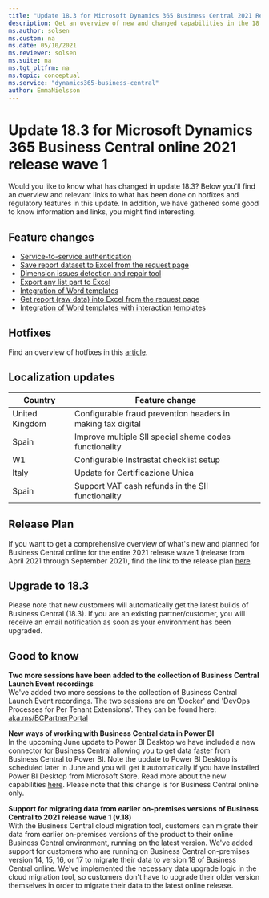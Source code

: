 ```yaml
---
title: "Update 18.3 for Microsoft Dynamics 365 Business Central 2021 Release Wave 1"
description: Get an overview of new and changed capabilities in the 18.3 update of Business Central online, which is part of 2021 release wave 1.
ms.author: solsen
ms.custom: na
ms.date: 05/10/2021
ms.reviewer: solsen
ms.suite: na
ms.tgt_pltfrm: na
ms.topic: conceptual
ms.service: "dynamics365-business-central"
author: EmmaNielsson
---
```


# Update 18.3 for Microsoft Dynamics 365 Business Central online 2021 release wave 1

Would you like to know what has changed in update 18.3? Below you'll find an overview and relevant links to what has been done on hotfixes and regulatory features in this update. In addition, we have gathered some good to know information and links, you might find interesting.

## Feature changes 
- [Service-to-service authentication](/dynamics365-release-plan/2021wave1/smb/dynamics365-business-central/service-service-authentication)
- [Save report dataset to Excel from the request page](/dynamics365-business-central/save-report-dataset-excel-request-page)
- [Dimension issues detection and repair tool](/dynamics365-release-plan/2021wave1/smb/dynamics365-business-central/dimension-issues-detection-repair-tool)
- [Export any list part to Excel]()
- [Integration of Word templates](/dynamics365-release-plan/2021wave1/smb/dynamics365-business-central/integration-word-templates-interaction-templates)
- [Get report (raw data) into Excel from the request page](/dynamics365-release-plan/2021wave1/smb/dynamics365-business-central/get-report-raw-data-excel-request-page)
- [Integration of Word templates with interaction templates](/dynamics365-release-plan/2021wave1/smb/dynamics365-business-central/integration-word-templates-interaction-templates)

## Hotfixes
Find an overview of hotfixes in this [article](INSERT).

## Localization updates 

| Country| Feature change |
|-------------|--------------|
|United Kingdom | Configurable fraud prevention headers in making tax digital|
|Spain | Improve multiple SII special sheme codes functionality |
|W1 | Configurable Instrastat checklist setup |
|Italy | Update for Certificazione Unica | 
|Spain | Support VAT cash refunds in the SII functionality | 

## Release Plan
If you want to get a comprehensive overview of what's new and planned for Business Central online for the entire 2021 release wave 1 (release from April 2021 through September 2021), find the link to the release plan [here](/dynamics365-release-plan/2021wave1/smb/dynamics365-business-central/planned-features).


## Upgrade to 18.3   
Please note that new customers will automatically get the latest builds of Business Central (18.3). If you are an existing partner/customer, you will receive an email notification as soon as your environment has been upgraded.

## Good to know

**Two more sessions have been added to the collection of Business Central Launch Event recordings**  
We've added two more sessions to the collection of Business Central Launch Event recordings. The two sessions are on 'Docker' and 'DevOps Processes for Per Tenant Extensions'. They can be found here: [aka.ms/BCPartnerPortal](https://aka.ms/BCPartnerPortal)

**New ways of working with Business Central data in Power BI**  
In the upcoming June update to Power BI Desktop we have included a new connector for Business Central allowing you to get data faster from Business Central to Power BI. Note the update to Power BI Desktop is scheduled later in June and you will get it automatically if you have installed Power BI Desktop from Microsoft Store. Read more about the new capabilities [here](https://docs.microsoft.com/en-us/dynamics365-release-plan/2021wave1/smb/dynamics365-business-central/enable-power-bi-connector-work-business-central-apis-instead-web-services-only). Please note that this change is for Business Central online only. 

**Support for migrating data from earlier on-premises versions of Business Central to 2021 release wave 1 (v.18)**  
With the Business Central cloud migration tool, customers can migrate their data from earlier on-premises versions of the product to their online Business Central environment, running on the latest version. We've added support for customers who are running on Business Central on-premises version 14, 15, 16, or 17 to migrate their data to version 18 of Business Central online. We've implemented the necessary data upgrade logic in the cloud migration tool, so customers don't have to upgrade their older version themselves in order to migrate their data to the latest online release. 

